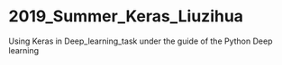 # 2019_Summer_Keras_Liuzihua
Using Keras in Deep_learning_task under the guide of the Python Deep learning
